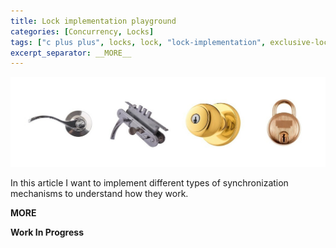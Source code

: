 ```yaml
---
title: Lock implementation playground
categories: [Concurrency, Locks]
tags: ["c plus plus", locks, lock, "lock-implementation", exclusive-lock, shared-lock, semaphore, mutex, conditional-lock]
excerpt_separator: __MORE__
---
```


![Lock Types](/assets/img/content/img.jpg)

In this article I want to implement different types of synchronization mechanisms to understand how they work.

__MORE__

**Work In Progress**